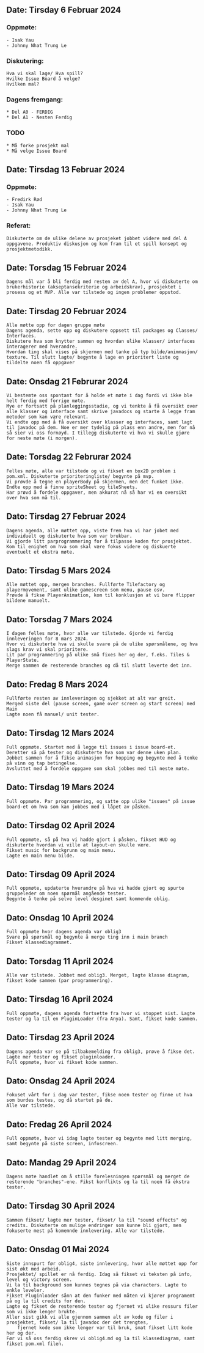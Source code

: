 ## Date: Tirsday 6 Februar 2024
### Oppmøte:
    - Isak Yau
    - Johnny Nhat Trung Le
### Diskutering:
    Hva vi skal lage/ Hva spill?
    Hvilke Issue Board å velge?
    Hvilken mal?
### Dagens fremgang:
    * Del A0 - FERDIG
    * Del A1 - Nesten Ferdig
### TODO
    * Må forke prosjekt mal
    * Må velge Issue Board

## Date: Tirsdag 13 Februar 2024
### Oppmøte:
    - Fredirk Rød
    - Isak Yau
    - Johnny Nhat Trung Le
### Referat:
    Diskuterte om de ulike delene av prosjeket jobbet videre med del A oppgavene. Produktiv diskusjon og kom fram til et spill konsept og prosjektmetodikk.
    
## Date: Torsdag 15 Februar 2024
    Dagens mål var å bli ferdig med resten av del A, hvor vi diskuterte om brukerhistorie (akseptansekriterie og arbeidskrav), prosjektet i prosess og et MVP. Alle var tilstede og ingen problemer oppstod. 

## Date: Tirsdag 20 Februar 2024
	Alle møtte opp for dagen gruppe møte
	Dagens agenda, sette opp og diskutere oppsett til packages og Classes/ Interfaces. 
    Diskutere hva som knytter sammen og hvordan ulike klasser/ interfaces interagerer med hverandre. 
    Hvordan ting skal vises på skjermen med tanke på typ bilde/animmasjon/ texture. Til slutt lagte/ begynte å lage en prioritert liste og tildelte noen få oppgaver

## Date: Onsdag 21 Februrar 2024
    Vi bestemte oss spontant for å holde et møte i dag fordi vi ikke ble helt ferdig med forrige møte.
    Mye er fortsatt på planleggingsstadie, og vi tenkte å få oversikt over alle klasser og interface samt skrive javadocs og starte å legge fram metoder som kan være relevant.
    Vi endte opp med å få oversikt over klasser og interfaces, samt lagt til javadoc på dem. Noe er mer tydelig på plass enn andre, men for nå så sier vi oss fornøyd. I tillegg diskuterte vi hva vi skulle gjøre for neste møte (i morgen).

## Date: Torsdag 22 Februrar 2024
    Felles møte, alle var tilstede og vi fikset en box2D problem i pom.xml. Diskuterte prioriteringliste/ begynte på mvp.
    Vi prøvde å tegne en playerBody på skjermen, men det funket ikke. Endte opp med å finne spriteSheet og tileSheets.
    Har prøvd å fordele oppgaver, men akkurat nå så har vi en oversikt over hva som må til.

## Dato: Tirsdag 27 Februar 2024
    Dagens agenda, alle møttet opp, viste frem hva vi har jobet med individuelt og diskuterte hva som var brukbar.
    Vi gjorde litt parprogrammering for å tilpasse koden for prosjektet. Kom til enighet om hva som skal være fokus videre og diskuerte eventuelt et ekstra møte.

## Dato: Tirsdag 5 Mars 2024
    Alle møttet opp, mergen branches. Fullførte Tilefactory og playermovement, samt ulike gamescreen som menu, pause osv.
    Prøvde å fikse PlayerAnimation, kom til konklusjon at vi bare flipper bildene manuelt.

## Dato: Torsdag 7 Mars 2024
    I dagen felles møte, hvor alle var tilstede. Gjorde vi ferdig innleveringen for 8 mars 2024.
    Hvor vi diskuterte hva vi skulle svare på de ulike spørsmålene, og hva slags krav vi skal prioritere.
    Lit par programmering på ulike små fixes her og der, f.eks. Tiles & PlayerState.
    Merge sammen de resterende branches og då til slutt leverte det inn.

## Dato: Fredag 8 Mars 2024
    Fullførte resten av innleveringen og sjekket at alt var greit.
    Merged siste del (pause screen, game over screen og start screen) med Main
    Lagte noen få manuel/ unit tester.

## Dato: Tirsdag 12 Mars 2024
    Full oppmøte. Startet med å legge til issues i issue board-et. 
    Deretter så på tester og diskuterte hva som var denne uken plan.
    Jobbet sammen for å fikse animasjon for hopping og begynte med å tenke på vinn og tap betingelse.
    Avsluttet med å fordele oppgave som skal jobbes med til neste møte.

## Dato: Tirsdag 19 Mars 2024
    Full oppmøte. Par programmering, og satte opp ulike "issues" på issue board-et om hva som kan jobbes med i låpet av påsken.

## Dato: Tirsdag 02 April 2024
    Full oppmøte, så på hva vi hadde gjort i påsken, fikset HUD og diskuterte hvordan vi ville at layout-en skulle være.
    Fikset music for backgrunn og main menu.
    Lagte en main menu bilde.

## Dato: Tirsdag 09 April 2024
    Full oppmøte, updaterte hverandre på hva vi hadde gjort og spurte gruppeleder om noen spørmål angående tester.
    Begynte å tenke på selve level desginet samt kommende oblig.

## Dato: Onsdag 10 April 2024
    Full oppmøte hvor dagens agenda var oblig3
    Svare på spørsmål og begynte å merge ting inn i main branch
    Fikset klassediagrammet.

## Dato: Torsdag 11 April 2024
    Alle var tilstede. Jobbet med oblig3. Merget, lagte klasse diagram, fikset kode sammen (par programmering).

## Dato: Tirsdag 16 April 2024
    Full oppmøte, dagens agenda fortsette fra hvor vi stoppet sist. Lagte tester og la til en PluginLoader (fra Anya). Samt, fikset kode sammen.

## Dato: Tirsdag 23 April 2024
    Dagens agenda var se på tilbakemelding fra oblig3, prøve å fikse det. Lagte mer tester og fikset pluginloader. 
    Full oppmøte, hvor vi fikset kode sammen.

## Dato: Onsdag 24 April 2024
    Fokuset vårt for i dag var tester, fikse noen tester og finne ut hva som burdes testes, og då startet på de.
    Alle var tilstede.

## Dato: Fredag 26 April 2024
    Full oppmøte, hvor vi idag lagte tester og begynte med litt merging, samt begynte på siste screen, infoscreen.

## Dato: Mandag 29 April 2024
    Dagens møte handlet om å stille forelesningen spørsmål og merget de resterende "branches"-ene. Fikst konflikts og la til noen få ekstra tester.

## Dato: Tirsdag 30 April 2024
    Sammen fikset/ lagte mer tester, fikset/ la til "sound effects" og credits. Diskuterte om mulige endringer som kunne bli gjort, men fokuserte mest på komemnde innlevering. Alle var tilstede.

## Dato: Onsdag 01 Mai 2024
    Siste innspurt før oblig4, siste innlevering, hvor alle møttet opp for sist økt med arbeid.
    Prosjektet/ spillet er nå ferdig. Idag så fikset vi teksten på info, level og victory screen.
    Vi la til background som kunnes tegnes på via characters. Lagte to enkle leveler.
    Fikset Pluginloader sånn at den funker med måten vi kjører programemt på og la til credits for den.
    Lagte og fikset de resterende tester og fjernet vi ulike ressurs filer som vi ikke lenger brukte.
    Aller sist gikk vi alle gjennom sammen alt av kode og filer i prosjektet, fikset/ la til javadoc der det trengtes, 
        fjernet kode som ikke lenger var til bruk, smat fikset litt kode her og der.
    Før vi så oss ferdig skrev vi oblig4.md og la til klassediagram, samt fikset pom.xml filen.
    
